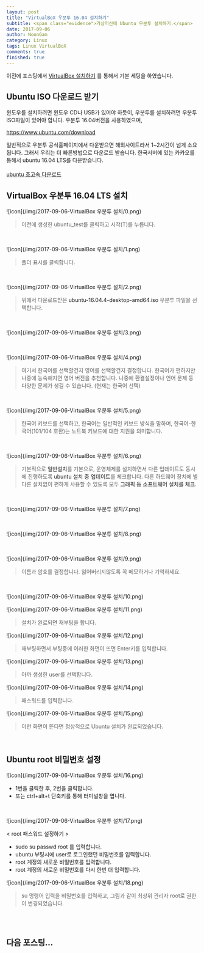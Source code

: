 ```yaml
---
layout: post
title: "VirtualBoX 우분투 16.04 설치하기"
subtitle: <span class="evidence">가상머신에 Ubuntu 우분투 설치하기.</span>
date: 2017-09-06
author: NoonGam
category: Linux
tags: Linux VirtualBoX
comments: true
finished: true
---
```



이전에 포스팅에서 [VirtualBox 설치하기](https://wodonggun.github.io/wodonggun.github.io/linux/VirtualBox-%EC%84%A4%EC%B9%98%ED%95%98%EA%B8%B0.html)
를 통해서 기본 세팅을 하였습니다.



## Ubuntu ISO 다운로드 받기

윈도우를 설치하려면 윈도우 CD나 USB가 있어야 하듯이,
우분투를 설치하려면 우분투 ISO파일이 있어야 합니다.
<span class="evidence">우분투 16.04버전을 사용하였으며,

https://www.ubuntu.com/download

 일반적으로 우분투 공식홈페이지에서 다운받으면 해외사이트라서 1~2시간이 넘게 소요됩니다.
그래서 우리는 더 빠른방법으로 다운로드 받습니다.
한국서버에 있는 카카오를 통해서 ubuntu 16.04 LTS를 다운받습니다.<br><br>
[ubuntu 초고속 다운로드](http://mirror.kakao.com/ubuntu-releases/)


## VirtualBox 우분투 16.04 LTS 설치

![icon](/img/2017-09-06-VirtualBox 우분투 설치/0.png)

> 이전에 생성한 ubuntu_test를 클릭하고 시작(T)를 누릅니다.

<br>

![icon](/img/2017-09-06-VirtualBox 우분투 설치/1.png)

> 폴더 표시를 클릭합니다.

<br>

![icon](/img/2017-09-06-VirtualBox 우분투 설치/2.png)

> 위에서 다운로드받은 <a>ubuntu-16.04.4-desktop-amd64.iso</a> 우분투 파일을 선택합니다.

<br>

![icon](/img/2017-09-06-VirtualBox 우분투 설치/3.png)


<br>

![icon](/img/2017-09-06-VirtualBox 우분투 설치/4.png)

> 여기서 한국어를 선택할건지 영어를 선택할건지 결정합니다. 한국어가 편하지만
나중에 능숙해지면 영어 버전을 추천합니다. 나중에 환결설정이나 언어 문제 등 다양한 문제가 생길 수 있습니다. (현재는 한국어 선택)

<br>

![icon](/img/2017-09-06-VirtualBox 우분투 설치/5.png)

> 한국어 키보드를 선택하고, 한국어는 일반적인 키보드 방식을 말하며, 한국어-한국어(101/104 호환)는 노트북 키보드에 대한 지원을 의미합니다.
<br>

![icon](/img/2017-09-06-VirtualBox 우분투 설치/6.png)

> 기본적으로 <a>일반설치</a>를 기본으로, 운영체제를 설치하면서 다른 업데이트도
동시에 진행하도록 <a>ubuntu 설치 중 업데이트</a>를 체크합니다. 다른 하드웨어 장치에 별다른 설치없이 편하게 사용할 수 있도록 모두 <a>그래픽 등 소프트웨어 설치를 체크</a>.

<br>

![icon](/img/2017-09-06-VirtualBox 우분투 설치/7.png)

<br>

![icon](/img/2017-09-06-VirtualBox 우분투 설치/8.png)

<br>

![icon](/img/2017-09-06-VirtualBox 우분투 설치/9.png)

> 이름과 암호를 결정합니다. 잃어버리지않도록 꼭 메모하거나 기억하세요.

<br>


![icon](/img/2017-09-06-VirtualBox 우분투 설치/10.png)

![icon](/img/2017-09-06-VirtualBox 우분투 설치/11.png)

> 설치가 완료되면 재부팅을 합니다.

![icon](/img/2017-09-06-VirtualBox 우분투 설치/12.png)

> 재부팅하면서 부팅중에 이러한 화면이 뜨면 Enter키를 입력합니다.

![icon](/img/2017-09-06-VirtualBox 우분투 설치/13.png)

> 아까 생성한 user를 선택합니다.

![icon](/img/2017-09-06-VirtualBox 우분투 설치/14.png)

> 패스워드를 입력합니다.

![icon](/img/2017-09-06-VirtualBox 우분투 설치/15.png)

> 이런 화면이 뜬다면 정상적으로 Ubuntu 설치가 완료되었습니다.


<br>

## Ubuntu root 비밀번호 설정

![icon](/img/2017-09-06-VirtualBox 우분투 설치/16.png)

- <a>1번을 클릭한 후, 2번을 클릭합니다.</a>
- <a>또는 ctrl+alt+t 단축키를 통해 터미널창을 엽니다.</a>

<br>

![icon](/img/2017-09-06-VirtualBox 우분투 설치/17.png)

\< root 패스워드 설정하기 \>



- <a>sudo su passwd root 를 입력합니다.</a>
- <a>ubuntu 부팅시에 user로 로그인했던 비밀번호를 입력합니다.</a>
- <a>root 계정의 새로운 비밀번호를 입력합니다.</a>
- <a>root 계정의 새로운 비밀번호를 다시 한번 더 입력합니다.</a>



![icon](/img/2017-09-06-VirtualBox 우분투 설치/18.png)

> su 명령어 입력을 비밀번호를 입력하고, 그림과 같이 최상위 관리자 root로 권한이 변경되었습니다.







<br>
<br>

## 다음 포스팅...

<br>
<br>
